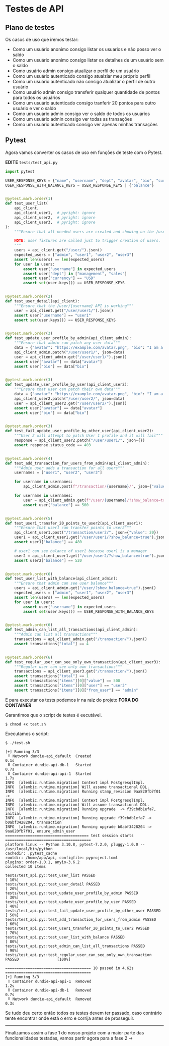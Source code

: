 # Testes de API

## Plano de testes

Os casos de uso que iremos testar:

- Como um usuário anonimo consigo listar os usuarios e não posso ver o saldo
- Como um usuário anonimo consigo listar os detalhes de um usuário sem o saldo
- Como usuário admin consigo atualizar o perfil de um usuário
- Como um usuário autenticado consigo atualziar meu próprio perfil
- Como um usuário autenticado não consigo atualizar o perfil de outro usuário
- Como usuário admin consigo transferir qualquer quantidade de pontos para todos os usuários
- Como um usuário autenticado consigo tranferir 20 pontos para outro usuário e ver o saldo
- Como um usuário admin consigo ver o saldo de todos os usuários
- Como um usuário admin consigo ver todas as transações
- Como um usuário autenticado consigo ver apenas minhas transações


## Pytest

Agora vamos converter os casos de uso em funções de teste com o Pytest.

**EDITE** `tests/test_api.py`

```python
import pytest

USER_RESPONSE_KEYS = {"name", "username", "dept", "avatar", "bio", "currency"}
USER_RESPONSE_WITH_BALANCE_KEYS = USER_RESPONSE_KEYS | {"balance"}


@pytest.mark.order(1)
def test_user_list(
    api_client,
    api_client_user1,  # pyright: ignore
    api_client_user2,  # pyright: ignore
    api_client_user3,  # pyright: ignore
):
    """Ensure that all needed users are created and showing on the /user/ API

    NOTE: user fixtures are called just to trigger creation of users.
    """
    users = api_client.get("/user/").json()
    expected_users = ["admin", "user1", "user2", "user3"]
    assert len(users) == len(expected_users)
    for user in users:
        assert user["username"] in expected_users
        assert user["dept"] in ["management", "sales"]
        assert user["currency"] == "USD"
        assert set(user.keys()) == USER_RESPONSE_KEYS


@pytest.mark.order(2)
def test_user_detail(api_client):
    """Ensure that the /user/{username} API is working"""
    user = api_client.get("/user/user1/").json()
    assert user["username"] == "user1"
    assert set(user.keys()) == USER_RESPONSE_KEYS


@pytest.mark.order(3)
def test_update_user_profile_by_admin(api_client_admin):
    """Ensure that admin can patch any user data"""
    data = {"avatar": "https://example.com/avatar.png", "bio": "I am a user1"}
    api_client_admin.patch("/user/user1/", json=data)
    user = api_client_admin.get("/user/user1/").json()
    assert user["avatar"] == data["avatar"]
    assert user["bio"] == data["bio"]


@pytest.mark.order(3)
def test_update_user_profile_by_user(api_client_user2):
    """Ensure that user can patch their own data"""
    data = {"avatar": "https://example.com/avatar.png", "bio": "I am a user2"}
    api_client_user2.patch("/user/user2/", json=data)
    user = api_client_user2.get("/user/user2/").json()
    assert user["avatar"] == data["avatar"]
    assert user["bio"] == data["bio"]


@pytest.mark.order(3)
def test_fail_update_user_profile_by_other_user(api_client_user2):
    """User 2 will attempt to patch User 1 profile and it will fail"""
    response = api_client_user2.patch("/user/user1/", json={})
    assert response.status_code == 403


@pytest.mark.order(4)
def test_add_transaction_for_users_from_admin(api_client_admin):
    """Admin user adds a transaction for all users"""
    usernames = ["user1", "user2", "user3"]

    for username in usernames:
        api_client_admin.post(f"/transaction/{username}/", json={"value": 500})

    for username in usernames:
        user = api_client_admin.get(f"/user/{username}/?show_balance=true").json()
        assert user["balance"] == 500


@pytest.mark.order(5)
def test_user1_transfer_20_points_to_user2(api_client_user1):
    """Ensure that user1 can transfer points to user2"""
    api_client_user1.post("/transaction/user2/", json={"value": 20})
    user1 = api_client_user1.get("/user/user1/?show_balance=true").json()
    assert user1["balance"] == 480

    # user1 can see balance of user2 because user1 is a manager
    user2 = api_client_user1.get("/user/user2/?show_balance=true").json()
    assert user2["balance"] == 520


@pytest.mark.order(6)
def test_user_list_with_balance(api_client_admin):
    """Ensure that admin can see user balance"""
    users = api_client_admin.get("/user/?show_balance=true").json()
    expected_users = ["admin", "user1", "user2", "user3"]
    assert len(users) == len(expected_users)
    for user in users:
        assert user["username"] in expected_users
        assert set(user.keys()) == USER_RESPONSE_WITH_BALANCE_KEYS


@pytest.mark.order(6)
def test_admin_can_list_all_transactions(api_client_admin):
    """Admin can list all transactions"""
    transactions = api_client_admin.get("/transaction/").json()
    assert transactions["total"] == 4


@pytest.mark.order(6)
def test_regular_user_can_see_only_own_transaction(api_client_user3):
    """Regular user can see only own transactions"""
    transactions = api_client_user3.get("/transaction/").json()
    assert transactions["total"] == 1
    assert transactions["items"][0]["value"] == 500
    assert transactions["items"][0]["user"] == "user3"
    assert transactions["items"][0]["from_user"] == "admin"
```

E para executar os tests podemos ir na raiz do projeto **FORA DO CONTAINER**

Garantimos que o script de testes é eecutável.

```console
$ chmod +x test.sh
```

Executamos o script:

```console
$ ./test.sh

[+] Running 3/3
 ⠿ Network dundie-api_default  Created                                                     0.1s
 ⠿ Container dundie-api-db-1   Started                                                     0.7s
 ⠿ Container dundie-api-api-1  Started                                                     1.7s
INFO  [alembic.runtime.migration] Context impl PostgresqlImpl.
INFO  [alembic.runtime.migration] Will assume transactional DDL.
INFO  [alembic.runtime.migration] Running stamp_revision 9aa820fb7f01 ->
INFO  [alembic.runtime.migration] Context impl PostgresqlImpl.
INFO  [alembic.runtime.migration] Will assume transactional DDL.
INFO  [alembic.runtime.migration] Running upgrade  -> f39cbdb1efa7, initial
INFO  [alembic.runtime.migration] Running upgrade f39cbdb1efa7 -> b0abf3428204, transaction
INFO  [alembic.runtime.migration] Running upgrade b0abf3428204 -> 9aa820fb7f01, ensure_admin_user
===================================== test session starts ======================================
platform linux -- Python 3.10.8, pytest-7.2.0, pluggy-1.0.0 -- /usr/local/bin/python
cachedir: .pytest_cache
rootdir: /home/app/api, configfile: pyproject.toml
plugins: order-1.0.1, anyio-3.6.2
collected 10 items

tests/test_api.py::test_user_list PASSED                                                 [ 10%]
tests/test_api.py::test_user_detail PASSED                                               [ 20%]
tests/test_api.py::test_update_user_profile_by_admin PASSED                              [ 30%]
tests/test_api.py::test_update_user_profile_by_user PASSED                               [ 40%]
tests/test_api.py::test_fail_update_user_profile_by_other_user PASSED                    [ 50%]
tests/test_api.py::test_add_transaction_for_users_from_admin PASSED                      [ 60%]
tests/test_api.py::test_user1_transfer_20_points_to_user2 PASSED                         [ 70%]
tests/test_api.py::test_user_list_with_balance PASSED                                    [ 80%]
tests/test_api.py::test_admin_can_list_all_transactions PASSED                           [ 90%]
tests/test_api.py::test_regular_user_can_see_only_own_transaction PASSED                 [100%]

====================================== 10 passed in 4.62s ======================================
[+] Running 3/3
 ⠿ Container dundie-api-api-1  Removed                                                     1.2s
 ⠿ Container dundie-api-db-1   Removed                                                     0.7s
 ⠿ Network dundie-api_default  Removed                                                     0.3s
```

Se tudo deu certo então todos os testes devem ter passado, caso contrário tente encontrar onde
está o erro e corrija antes de prosseguir.

---

Finalizamos assim a fase 1 do nosso projeto com a maior parte das funcionalidades testadas,
vamos partir agora para a fase 2 ->
